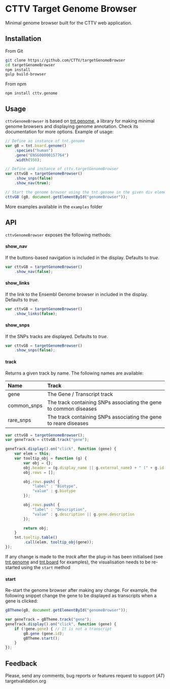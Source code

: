 
# CTTV Target Genome Browser

Minimal genome browser built for the CTTV web application.


## Installation

From Git

````bash
git clone https://github.com/CTTV/targetGenomeBrowser
cd targetGenomeBrowser
npm install
gulp build-browser
````

From npm
````
npm install cttv.genome
````

## Usage

`cttvGenomeBrowser` is based on [tnt.genome](https://github.com/emepyc/tnt.genome), a library for making minimal genome browsers and displaying genome annotation. Check its documentation for more options.
Example of usage:

````javascript
// Define an instance of tnt.genome
var gB = tnt.board.genome()
    .species("human")
    .gene("ENSG00000157764")
    .width(950);

// Define and instance of cttv.targetGenomeBrowser
var cttvGB = targetGenomeBrowser()
    .show_snps(false)
    .show_nav(true);

// Start the genome browser using the tnt.genome in the given div element
cttvGB (gB, document.getElementById("genomeBrowser"));
````
More examples available in the `examples` folder

## API

`cttvGenomeBrowser` exposes the following methods:

#### show_nav
If the buttons-based navigation is included in the display. Defaults to _true_.

````javascript
var cttvGB = targetGenomeBrowser()
    .show_nav(false);
````

#### show_links
If the link to the Ensembl Genome browser in included in the display. Defaults to _true_.

````javascript
var cttvGB = targetGenomeBrowser()
    .show_links(false);
````

#### show_snps
If the SNPs tracks are displayed. Defaults to _true_.

````javascript
var cttvGB = targetGenomeBrowser()
    .show_snps(false);
````


#### track
Returns a given track by name. The following names are available:

| Name           | Track                                                             |
| :------------- | :--------------------------------                                 |
| gene           | The Gene / Transcript track                                       |
| common_snps    | The track containing SNPs associating the gene to common diseases |
| rare_snps      | The track containing SNPs associating the gene to reare diseases  |


````javascript
var cttvGB = targetGenomeBrowser();
var geneTrack = cttvGB.track("gene");

geneTrack.display().on("click", function (gene) {
    var elem = this;
    var tooltip_obj = function (g) {
        var obj = {};
        obj.header = (g.display_name || g.external_name) + " (" + g.id + ")";
        obj.rows = [];

        obj.rows.push( {
            "label" : "Biotype",
            "value" : g.biotype
        });

        obj.rows.push( {
            "label" : "Description",
            "value" : g.description || g.gene.description
        });

        return obj;
    }
    tnt.tooltip.table()
        .call(elem, tooltip_obj(gene));
});
````

If any change is made to the _track_ after the plug-in has been initialised (see [tnt.genome](https://github.com/emepyc/tnt.genome) and [tnt.board](https://github.com/emepyc/tnt.board) for examples), the visualisation needs to be re-started using the `start` method

#### start
Re-start the genome browser after making any change. For example, the following snippet change the gene to be displayed as transcripts when a gene is clicked:

````javascript
gBTheme(gB, document.getElementById("genomeBrowser"));

var geneTrack = gBTheme.track("gene");
geneTrack.display().on("click", function (gene) {
    if (!gene.gene) { // It is not a transcript
        gB.gene (gene.id);
        gBTheme.start();
    }
});
````

## Feedback

Please, send any comments, bug reports or features request to support  (_AT_) targetvalidation.org
